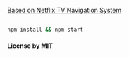 [Based on Netflix TV Navigation System](https://medium.com/netflix-techblog/pass-the-remote-user-input-on-tv-devices-923f6920c9a8)

##

```bash
npm install && npm start
```

#### License by MIT
